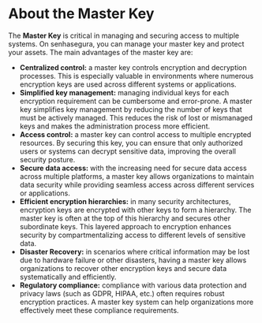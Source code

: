# About the Master Key

The **Master Key** is critical in managing and securing access to multiple systems. On senhasegura, you can manage your master key and protect your assets. The main advantages of the master key are:

* **Centralized control:** a master key controls encryption and decryption processes. This is especially valuable in environments where numerous encryption keys are used across different systems or applications.  
* **Simplified key management:** managing individual keys for each encryption requirement can be cumbersome and error-prone. A master key simplifies key management by reducing the number of keys that must be actively managed. This reduces the risk of lost or mismanaged keys and makes the administration process more efficient.  
* **Access control:** a master key can control access to multiple encrypted resources. By securing this key, you can ensure that only authorized users or systems can decrypt sensitive data, improving the overall security posture.  
* **Secure data access:** with the increasing need for secure data access across multiple platforms, a master key allows organizations to maintain data security while providing seamless access across different services or applications.  
* **Efficient encryption hierarchies:** in many security architectures, encryption keys are encrypted with other keys to form a hierarchy. The master key is often at the top of this hierarchy and secures other subordinate keys. This layered approach to encryption enhances security by compartmentalizing access to different levels of sensitive data.  
* **Disaster Recovery:** in scenarios where critical information may be lost due to hardware failure or other disasters, having a master key allows organizations to recover other encryption keys and secure data systematically and efficiently.  
* **Regulatory compliance:** compliance with various data protection and privacy laws (such as GDPR, HIPAA, etc.) often requires robust encryption practices. A master key system can help organizations more effectively meet these compliance requirements.